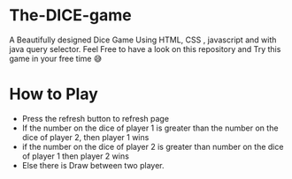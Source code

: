 # The-DICE-game

A Beautifully designed Dice Game Using HTML, CSS , javascript and with java query selector.
Feel Free to have a look on this repository and Try this game in your free time 😅

# How to Play
* Press the refresh button to refresh page
* If the number on the dice of player 1 is greater than the number on the dice of player 2, then player 1 wins
* if the number  on the dice of player 2 is  greater than number on the dice of player 1 then player 2 wins
* Else there is Draw between two player.

